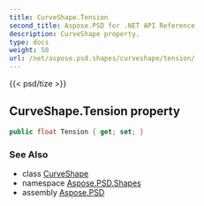 ```yaml
---
title: CurveShape.Tension
second_title: Aspose.PSD for .NET API Reference
description: CurveShape property. 
type: docs
weight: 50
url: /net/aspose.psd.shapes/curveshape/tension/
---
```

{{< psd/tize >}}
## CurveShape.Tension property

```csharp
public float Tension { get; set; }
```

### See Also

* class [CurveShape](../)
* namespace [Aspose.PSD.Shapes](../../curveshape/)
* assembly [Aspose.PSD](../../../)


